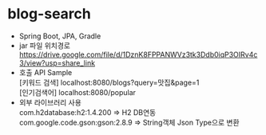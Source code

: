# blog-search </br>
- Spring Boot, JPA, Gradle </br>
- jar 파일 위치경로 </br>
  https://drive.google.com/file/d/1DznK8FPPANWVz3tk3Ddb0iqP3OIRv4c3/view?usp=share_link
- 호출 API Sample </br>
[키워드 검색] localhost:8080/blogs?query=맛집&page=1 </br>
[인기검색어]  localhost:8080/popular
- 외부 라이브러리 사용 </br>
 com.h2database:h2:1.4.200 => H2 DB연동
 com.google.code.gson:gson:2.8.9 => String객체 Json Type으로 변환
